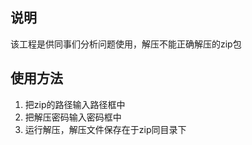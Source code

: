 ## 说明
该工程是供同事们分析问题使用，解压不能正确解压的zip包
## 使用方法
1. 把zip的路径输入路径框中
2. 把解压密码输入密码框中
3. 运行解压，解压文件保存在于zip同目录下


